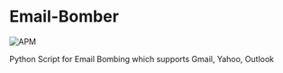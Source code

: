 # Email-Bomber 
![APM](https://img.shields.io/apm/l/vim-mode)

Python Script for Email Bombing which supports Gmail, Yahoo, Outlook


